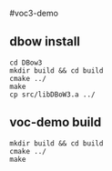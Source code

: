 #voc3-demo
## dbow install 
    cd DBow3
    mkdir build && cd build
    cmake ../
    make
    cp src/libDBoW3.a ../
## voc-demo build
    mkdir build && cd build
    cmake ../
    make
##
